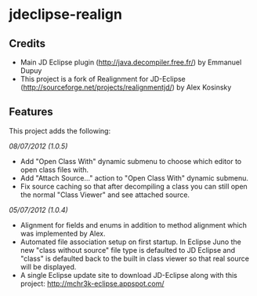 jdeclipse-realign
=================

Credits
-------

* Main JD Eclipse plugin (http://java.decompiler.free.fr/) by Emmanuel Dupuy
* This project is a fork of Realignment for JD-Eclipse (http://sourceforge.net/projects/realignmentjd/) by Alex Kosinsky

Features
--------

This project adds the following:

*08/07/2012 (1.0.5)*

* Add "Open Class With" dynamic submenu to choose which editor to open class files with.
* Add "Attach Source..." action to "Open Class With" dynamic submenu.
* Fix source caching so that after decompiling a class you can still open the normal "Class Viewer" and see attached source.

*05/07/2012 (1.0.4)*

* Alignment for fields and enums in addition to method alignment which was implemented by Alex.
* Automated file association setup on first startup. In Eclipse Juno the new "class without source" file type 
is defaulted to JD Eclipse and "class" is defaulted back to the built in class viewer so that real 
source will be displayed.
* A single Eclipse update site to download JD-Eclipse along with this project: http://mchr3k-eclipse.appspot.com/